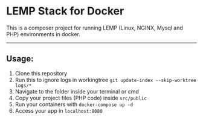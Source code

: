 # LEMP Stack for Docker
This is a composer project for running LEMP (Linux, NGINX, Mysql and PHP) environments in docker.

---
## Usage:
1. Clone this repository
2. Run this to ignore logs in workingtree `git update-index --skip-worktree logs/*`
3. Navigate to the folder inside your terminal or cmd
4. Copy your project files (PHP code) inside `src/public`
5. Run your containers with `docker-compose up -d`
6. Access your app in `localhost:8080`
